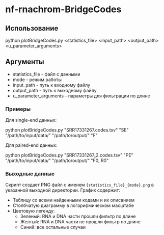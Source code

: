 # nf-rnachrom-BridgeCodes

## Использование

python plotBridgeCodes.py <statistics_file> <mode> <input_path> <output_path> <u_parameter_arguments>

## Аргументы

- statistics_file - файл с данными
- mode - режим работы
- input_path - путь к входному файлу
- output_path - путь к выходному файлу
- u_parameter_arguments - параметры для фильтрации по длине

### Примеры

Для single-end данных:

python plotBridgeCodes.py "SRR17331267.codes.tsv" "SE" "/path/to/input/data/" "/path/to/output/" "F"

Для paired-end данных:

python plotBridgeCodes.py "SRR17331267_2.codes.tsv" "PE" "/path/to/input/data/" "/path/to/output/" "F0, R0"


### Выходные данные

Скрипт создает PNG файл с именем `{statistics_file}_{mode}.png` в указанной выходной директории. График содержит:
- Таблицу со всеми найденными кодами и их описанием
- Столбчатую диаграмму в логарифмическом масштабе
- Цветовую легенду:
  - Зеленый: RNA и DNA части прошли фильтр по длине
  - Желтый: RNA и DNA части не прошли фильтр по длине
  - Синий: все остальные случаи
